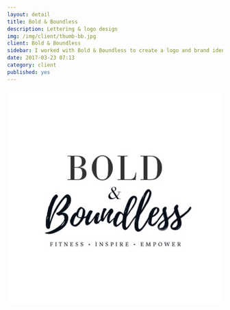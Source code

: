 ```yaml
---
layout: detail
title: Bold & Boundless
description: Lettering & logo design
img: /img/client/thumb-bb.jpg
client: Bold & Boundless
sidebar: I worked with Bold & Boundless to create a logo and brand identity for a positive feminine magazine. Ultimately, a differenty direction was taken.
date: 2017-03-23 07:13
category: client
published: yes
---
```


![Bold & Boundless](/img/client/bb.jpg)

<!-- B&B logos, process, and a disclaimer about how I worked on & inspired the final design but she ended up going her own direction -->